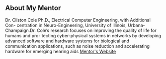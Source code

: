 ## About My Mentor

Dr. Cliston Cole Ph.D., Electrical Computer Engineering, with Additional Con-
centration in Neuro-Engineering, University of Illinois, Urbana-Champaign.Dr.
Cole’s research focuses on improving the quality of life for humans and pro-
tecting cyber-physical systems in networks by developing advanced software
and hardware systems for biological and communication applications, such
as noise reduction and accelerating hardware for emerging hearing aids
[Mentor's Website]()


